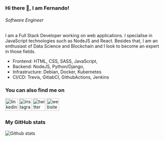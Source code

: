 ### Hi there 👋, I am Fernando!
###### *Software Engineer*

I am a Full Stack Developer working on web applications.
I specialise in JavaScript technologies such as NodeJS and React. Besides that, I am an enthusiast of Data Science and Blockchain and I look to become an expert in those fields.

* Frontend: HTML, CSS, SASS, JavaScript,
* Backend: NodeJS, Python/Django, 
* Infrastructure: Debian, Docker, Kubernetes
* CI/CD: Trevis, GitlabCI, GithubActions, Jenkins 


### You can also find me on
[<img src='https://cdn.jsdelivr.net/npm/simple-icons@3.0.1/icons/linkedin.svg' alt='linkedin' height='40'>](https://www.linkedin.com/in/fernando-ribeiro-aguilar-044029132/)  [<img src='https://cdn.jsdelivr.net/npm/simple-icons@3.0.1/icons/instagram.svg' alt='instagram' height='40'>](https://www.instagram.com/fraguilar/)  [<img src='https://cdn.jsdelivr.net/npm/simple-icons@3.0.1/icons/twitter.svg' alt='twitter' height='40'>](https://twitter.com/@fernand0aguilar)  [<img src='https://cdn.jsdelivr.net/npm/simple-icons@3.0.1/icons/icloud.svg' alt='website' height='40'>](www.fraguilar.com)  

### My GitHub stats
![Github stats](https://github-readme-stats.vercel.app/api?username=fernand0aguilar&show_icons=true&theme=radical)

<!--
**fernand0aguilar/fernand0aguilar** is a ✨ _special_ ✨ repository because its `README.md` (this file) appears on your GitHub profile.

Here are some ideas to get you started:

- 🔭 I’m currently working on ...
- 🌱 I’m currently learning ...
- 👯 I’m looking to collaborate on ...
- 🤔 I’m looking for help with ...
- 💬 Ask me about ...
- 📫 How to reach me: ...
- 😄 Pronouns: ...
- ⚡ Fun fact: ...
-->
